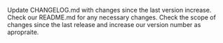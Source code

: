 Update CHANGELOG.md with changes since the last version increase. Check our README.md for any
necessary changes. Check the scope of changes since the last release and increase our version
number as apropraite.